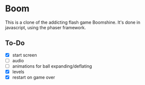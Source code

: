 # Boom

This is a clone of the addicting flash game Boomshine. It's done in javascript, using the phaser framework.

## To-Do
- [x] start screen
- [ ] audio
- [ ] animations for ball expanding/deflating
- [x] levels
- [x] restart on game over
